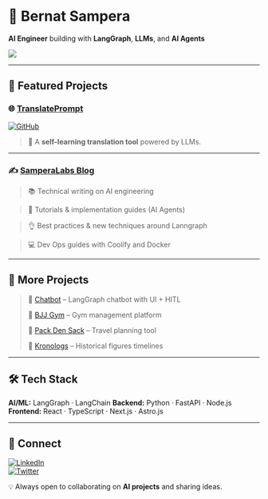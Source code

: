 # 👋 Bernat Sampera  

**AI Engineer** building with **LangGraph**, **LLMs**, and **AI Agents**  

![](https://komarev.com/ghpvc/?username=bernatsampera&color=blue)

---

## 🚀 Featured Projects  

### 🌐 [TranslatePrompt](https://translateprompt.com/)  
[![GitHub](https://img.shields.io/badge/Repo-black?style=flat&logo=github)](https://github.com/bernatsampera/translateprompt)  

> 🧠 A **self-learning translation tool** powered by LLMs.  

---

### ✍️ [SamperaLabs Blog](https://samperalabs.com/blog)  
> 📚 Technical writing on AI engineering  

> 📝 Tutorials & implementation guides (AI Agents)

> 👌 Best practices & new techniques around Lanngraph 

> 💻 Dev Ops guides with Coolify and Docker

---

## 🔎 More Projects
> 🤖 [Chatbot](https://github.com/bernatsampera/chatbot) – LangGraph chatbot with UI + HITL
>   
> 🥋 [BJJ Gym](https://bjjgym.com) – Gym management platform
> 
> 🎒 [Pack Den Sack](https://packdensack.com) – Travel planning tool
> 
> 📜 [Kronologs](https://kronologs.com) – Historical figures timelines  
---

## 🛠 Tech Stack
**AI/ML:** LangGraph · LangChain 
**Backend:** Python · FastAPI · Node.js  
**Frontend:** React · TypeScript · Next.js  · Astro.js  

---

## 🤝 Connect
[![LinkedIn](https://img.shields.io/badge/LinkedIn-0077B5?style=flat&logo=linkedin&logoColor=white)](https://www.linkedin.com/in/bernat-sampera-195152107)  
[![Twitter](https://img.shields.io/badge/-000000?style=flat&logo=X&logoColor=white)](https://x.com/bsampera97)  

💡 Always open to collaborating on **AI projects** and sharing ideas.  
